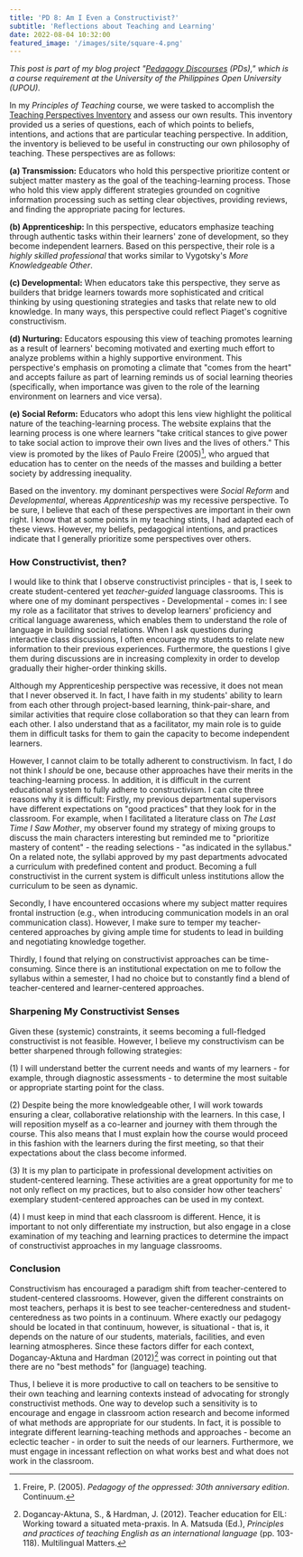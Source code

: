 ```yaml
---
title: 'PD 8: Am I Even a Constructivist?'
subtitle: 'Reflections about Teaching and Learning'
date: 2022-08-04 10:32:00
featured_image: '/images/site/square-4.png'
---
```

*This post is part of my blog project "[Pedagogy Discourses](https://www.pedagogydiscs.wordpress.com) (PDs)," which is a course requirement at the University of the Philippines Open University (UPOU).*

In my *Principles of Teaching* course, we were tasked to accomplish the [Teaching Perspectives Inventory](http://www.teachingperspectives.com/tpi/) and assess our own results. This inventory provided us a series of questions, each of which points to beliefs, intentions, and actions that are particular teaching perspective. In addition, the inventory is believed to be useful in constructing our own philosophy of teaching. These perspectives are as follows:

**(a) Transmission:** Educators who hold this perspective prioritize content or subject matter mastery as the goal of the teaching-learning process. Those who hold this view apply different strategies grounded on cognitive information processing such as setting clear objectives, providing reviews, and finding the appropriate pacing for lectures.

**(b) Apprenticeship:** In this perspective, educators emphasize teaching through authentic tasks within their learners' zone of development, so they become independent learners. Based on this perspective, their role is a *highly skilled professional* that works similar to Vygotsky's *More Knowledgeable Other*. 

**(c) Developmental:** When educators take this perspective, they serve as builders that bridge learners towards more sophisticated and critical thinking by using questioning strategies and tasks that relate new to old knowledge. In many ways, this perspective could reflect Piaget's cognitive constructivism.

**(d) Nurturing:** Educators espousing this view of teaching promotes learning as a result of learners' becoming motivated and exerting much effort to analyze problems within a highly supportive environment. This perspective's emphasis on promoting a climate that "comes from the heart" and accepts failure as part of learning reminds us of social learning theories (specifically, when importance was given to the role of the learning environment on learners and vice versa).

**(e) Social Reform:** Educators who adopt this lens view highlight the political nature of the teaching-learning process. The website explains that the learning process is one where learners "take critical stances to give power to take social action to improve their own lives and the lives of others." This view is promoted by the likes of Paulo Freire (2005)[^1], who argued that education has to center on the needs of the masses and building a better society by addressing inequality. 

Based on the inventory. my dominant perspectives were *Social Reform* and *Developmental*, whereas *Apprenticeship* was my recessive perspective. To be sure, I believe that each of these perspectives are important in their own right. I know that at some points in my teaching stints, I had adapted each of these views. However, my beliefs, pedagogical intentions, and practices indicate that I generally prioritize some perspectives over others. 

### How Constructivist, then?

I would like to think that I observe constructivist principles - that is, I seek to create student-centered yet *teacher-guided* language classrooms. This is where one of my dominant perspectives - Developmental - comes in: I see my role as a facilitator that strives to develop learners' proficiency and critical language awareness, which enables them to understand the role of language in building social relations. When I ask questions during interactive class discussions, I often encourage my students to relate new information to their previous experiences. Furthermore, the questions I give them during discussions are in increasing complexity in order to develop gradually their higher-order thinking skills. 

Although my Apprenticeship perspective was recessive, it does not mean that I never observed it. In fact, I have faith in my students' ability to learn from each other through project-based learning, think-pair-share, and similar activities that require close collaboration so that they can learn from each other. I also understand that as a facilitator, my main role is to guide them in difficult tasks for them to gain the capacity to become independent learners. 

However, I cannot claim to be totally adherent to constructivism. In fact, I do not think I *should* be one, because other approaches have their merits in the teaching-learning process. In addition, it is difficult in the current educational system to fully adhere to constructivism. I can cite three reasons why it is difficult: Firstly, my previous departmental supervisors have different expectations on "good practices" that they look for in the classroom. For example, when I facilitated a literature class on *The Last Time I Saw Mother*, my observer found my strategy of mixing groups to discuss the main characters interesting but reminded me to "prioritize mastery of content" - the reading selections - "as indicated in the syllabus." On a related note, the syllabi approved by my past departments advocated a curriculum with predefined content and product. Becoming a full constructivist in the current system is difficult unless institutions allow the curriculum to be seen as dynamic.

Secondly, I have encountered occasions where my subject matter requires frontal instruction (e.g., when introducing communication models in an oral communication class). However, I make sure to temper my teacher-centered approaches by giving ample time for students to lead in building and negotiating knowledge together. 

Thirdly, I found that relying on constructivist approaches can be time-consuming. Since there is an institutional expectation on me to follow the syllabus within a semester, I had no choice but to constantly find a blend of teacher-centered and learner-centered approaches. 

### Sharpening My Constructivist Senses

Given these (systemic) constraints, it seems becoming a full-fledged constructivist is not feasible. However, I believe my constructivism can be better sharpened through following strategies: 

(1) I will understand better the current needs and wants of my learners - for example, through diagnostic assessments - to determine the most suitable or appropriate starting point for the class.

(2) Despite being the more knowledgeable other, I will work towards ensuring a clear, collaborative relationship with the learners. In this case, I will reposition myself as a co-learner and journey with them through the course. This also means that I must explain how the course would proceed in this fashion with the learners during the first meeting, so that their expectations about the class become informed. 

(3) It is my plan to participate in professional development activities on student-centered learning. These activities are a great opportunity for me to not only reflect on my practices, but to also consider how other teachers' exemplary student-centered approaches can be used in my context. 

(4) I must keep in mind that each classroom is different. Hence, it is important to not only differentiate my instruction, but also engage in a close examination of my teaching and learning practices to determine the impact of constructivist approaches in my language classrooms. 

### Conclusion

Constructivism has encouraged a paradigm shift from teacher-centered to student-centered classrooms. However, given the different constraints on most teachers, perhaps it is best to see teacher-centeredness and student-centeredness as two points in a continuum. Where exactly our pedagogy should be located in that continuum, however, is situational - that is, it depends on the nature of our students, materials, facilities, and even learning atmospheres. Since these factors differ for each context, Dogancay-Aktuna and Hardman (2012)[^2] was correct in pointing out that there are no "best methods" for (language) teaching. 

Thus, I believe it is more productive to call on teachers to be sensitive to their own teaching and learning contexts instead of advocating for strongly constructivist methods. One way to develop such a sensitivity is to encourage and engage in classroom action research and become informed of what methods are appropriate for our students. In fact, it is possible to integrate different learning-teaching methods and approaches - become an eclectic teacher - in order to suit the needs of our learners. Furthermore, we must engage in incessant reflection on what works best and what does not work in the classroom. 

[^1]: Freire, P. (2005). *Pedagogy of the oppressed: 30th anniversary edition*. Continuum.
[^2]: Dogancay-Aktuna, S., & Hardman, J. (2012). Teacher education for EIL: Working toward a situated meta-praxis. In A. Matsuda (Ed.), *Principles and practices of teaching English as an international language* (pp. 103-118). Multilingual Matters.  